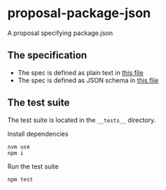 # proposal-package-json

A proposal specifying package.json


## The specification

- The spec is defined as plain text in [this file](src/spec.md)
- The spec is defined as JSON schema in [this file](src/schemas/pkg.json)

## The test suite

The test suite is located in the `__tests__` directory.

Install dependencies

```
nvm use 
npm i
```

Run the test suite

```
npm test
```